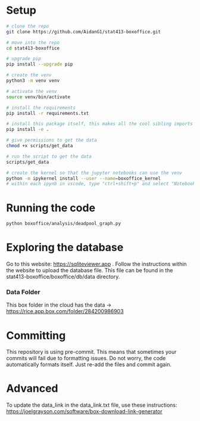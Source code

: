 # Setup
```bash
# clone the repo
git clone https://github.com/AidanG1/stat413-boxoffice.git

# move into the repo
cd stat413-boxoffice

# upgrade pip
pip install --upgrade pip

# create the venv
python3 -m venv venv

# activate the venv
source venv/bin/activate

# install the requirements
pip install -r requirements.txt

# install this package itself, this makes all the cool sibling imports work nicely
pip install -e .

# give permissions to get the data
chmod +x scripts/get_data

# run the script to get the data
scripts/get_data

# create the kernel so that the jupyter notebooks can use the venv
python -m ipykernel install --user --name=boxoffice_kernel
# within each ipynb in vscode, type "ctrl+shift+p" and select "Notebook: Select Notebook Kernel" and select "boxoffice_kernel" from the "Jupyter Kernel..." dropdown
```

# Running the code
```bash
python boxoffice/analysis/deadpool_graph.py
```

# Exploring the database
Go to this website: https://sqliteviewer.app . Follow the instructions within the website to upload the database file. This file can be found in the stat413-boxoffice/boxoffice/db/data directory.

### Data Folder
This box folder in the cloud has the data -> https://rice.app.box.com/folder/284200986903

# Committing
This repository is using pre-commit. This means that sometimes your commits will fail due to formatting issues. Do not worry, the code automatically formats itself. Just re-add the files and commit again.

# Advanced
To update the data_link in the data_link.txt file, use these instructions: https://joelgrayson.com/software/box-download-link-generator
